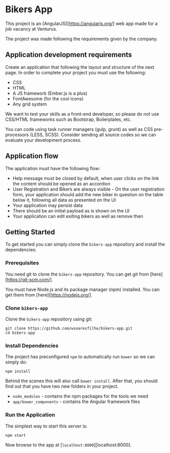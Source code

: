 # Bikers App

This project is an [AngularJS][https://angularjs.org/] web app made for a job vacancy at Venturus.

The project was made following the requirements given by the company.

## Application development requirements

Create an application that following the layout and structure of the next page. In order to complete your
project you must use the following:
* CSS
* HTML
* A JS framework (Ember.js is a plus)
* FontAwesome (for the cool icons)
* Any grid system

We want to test your skills as a front-end developer, so please do not use CSS/HTML frameworks such as
Bootstrap, Boilerplates, etc.

You can code using task runner managers (gulp, grunt) as well as CSS pre-processors (LESS, SCSS).
Consider sending all source codes so we can evaluate your development process.

## Application flow

The application must have the following flow:
* Help message must be closed by default, when user clicks on the link the content should be opened as an
accordion
* User Registration and Bikers are always visible - On the user registration form, your application should add the new biker in question on the table below it,
following all data as presented on the UI
* Your application may persist data
* There should be an initial payload as is shown on the UI
* Your application can edit exiting bikers as well as remove then

## Getting Started

To get started you can simply clone the `bikers-app` repository and install the dependencies:

### Prerequisites

You need git to clone the `bikers-app` repository. You can get git from [here][https://git-scm.com/].

You must have Node.js and its package manager (npm) installed. You can get them from [here][https://nodejs.org/].

### Clone `bikers-app`

Clone the `bikers-app` repository using git:

```
git clone https://github.com/wsoaresfilho/bikers-app.git
cd bikers-app
```

### Install Dependencies

The project has preconfigured `npm` to automatically run `bower` so we can simply do:

```
npm install
```

Behind the scenes this will also call `bower install`. After that, you should find out that you have
two new folders in your project.

* `node_modules` - contains the npm packages for the tools we need
* `app/bower_components` - contains the Angular framework files

### Run the Application

The simplest way to start this server is:

```
npm start
```

Now browse to the app at [`localhost:8000`][localhost:8000].